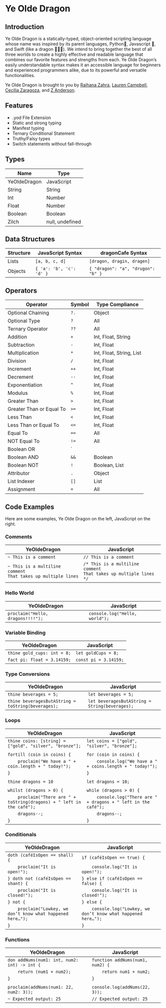 # Ye Olde Dragon

## Introduction 
Ye Olde Dragon is a statically-typed, object-oriented scripting language whose name was inspired by its parent languages, Python🐉, Javascript 📜, and Swift (like a dragon 🏃‍♂️💨). We intend to bring together the best of all three worlds to create a highly effective and readable language that combines our favorite features and strengths from each. Ye Olde Dragon’s easily understandable syntax makes it an accessible language for beginners and experienced programmers alike, due to its powerful and versatile functionalities.

Ye Olde Dragon is brought to you by [Raihana Zahra](https://github.com/raihanaza), [Lauren Campbell](https://github.com/laurenindira), [Cecilia Zaragoza](https://github.com/ceciliazaragoza), and [Z Anderson](https://github.com/alexanderson22). 

## Features
- .yod File Extension
- Static and strong typing
- Manifest typing 
- Ternary Conditional Statement
- Truthy/Falsy types
- Switch statements without fall-through


## Types
| Name          | Type           |
|--------------|-----------------|
| YeOldeDragon | JavaScript      |
| String       | String          |
| Int          | Number          |
| Float        | Number          |
| Boolean      | Boolean         |
| Zilch        | null, undefined |


## Data Structures
| Structure  | JavaScript Syntax       | dragonCafe Syntax                  |
|------------|------------------------|-------------------------------------|
| Lists      | `[a, b, c, d]`          | `[dragon, dragin, dragen]`         |
| Objects    | `{ 'a': 'b', 'c': 'd' }` | `{ "dragon": "a", "drugon": "b" }` |


## Operators
| Operator                 | Symbol  | Type Compliance                   |
|--------------------------|--------|-----------------------------------|
| Optional Chaining        | `?.`   | Object                            |
| Optional Type            | `?`    | All                               |
| Ternary Operator         | `??`   | All                               |
| Addition                 | `+`    | Int, Float, String                |
| Subtraction              | `-`    | Int, Float                        |
| Multiplication           | `*`    | Int, Float, String, List          |
| Division                 | `/`    | Int, Float                        |
| Increment                | `++`   | Int, Float                        |
| Decrement                | `--`   | Int, Float                        |
| Exponentiation           | `^`    | Int, Float                        |
| Modulus                  | `%`    | Int, Float                        |
| Greater Than             | `>`    | Int, Float                        |
| Greater Than or Equal To | `>=`   | Int, Float                        |
| Less Than                | `<`    | Int, Float                        |
| Less Than or Equal To    | `<=`   | Int, Float                        |
| Equal To                 | `==`   | All                               |
| NOT Equal To             | `!=`   | All                               |
| Boolean OR               | `||`   | Boolean                           |
| Boolean AND              | `&&`   | Boolean                           |
| Boolean NOT              | `!`    | Boolean, List                     |
| Attributor               | `.`    | Object                            |
| List Indexer             | `[]`   | List                              |
| Assignment               | `=`    | All                               |

## Code Examples
Here are some examples, Ye Olde Dragon on the left, JavaScript on the right.

### Comments
| YeOldeDragon   | JavaScript                   |
|---------------|------------------------------|
| `~ This is a comment` | `// This is a comment` |
| `~ This is a multiline comment` <br> `That takes up multiple lines` | `/* This is a multiline comment` <br> `That takes up multiple lines */` |


### Hello World
| YeOldeDragon                           | JavaScript                      |
|----------------------------------------|--------------------------------|
| `proclaim("Hello, dragons!!!!");`     | `console.log("Hello, world");` |


### Variable Binding
| YeOldeDragon                           | JavaScript                     |
|----------------------------------------|--------------------------------|
| `thine gold_cups: int = 8;`           | `let goldCups = 8;`           |
| `fact pi: float = 3.14159;`           | `const pi = 3.14159;`         |


### Type Conversions 
| YeOldeDragon                                      | JavaScript                               |
|--------------------------------------------------|------------------------------------------|
| `thine beverages = 5;`                           | `let beverages = 5;`                     |
| `thine beveragesButAString = toString(beverages);` | `let beveragesButAString = String(beverages);` |


### Loops
| YeOldeDragon                                              | JavaScript                                             |
|----------------------------------------------------------|--------------------------------------------------------|
| `thine coins: [string] = ["gold", "silver", "bronze"];`  | `let coins = ["gold", "silver", "bronze"];`           |
|                                                          |                                                        |
| `fortill (coin in coins) {`                              | `for (coin in coins) {`                                |
| `    proclaim("We have a " + coin.length + " today!");`  | `    console.log("We have a " + coins.length + " today!");` |
| `}`                                                      | `}`                                                    |
|                                                          |                                                        |
| `thine dragons = 10`                                     | `let dragons = 10;`                                    |
|                                                          |                                                        |
| `whilst (dragons > 0) {`                                 | `while (dragons > 0) {`                                |
| `    proclaim("There are " + toString(dragons) + " left in the café");` | `    console.log("There are " + dragons + " left in the café");` |
| `    dragons--;`                                         | `    dragons--;`                                       |
| `}`                                                      | `}`                                                    |

### Conditionals
| YeOldeDragon                                          | JavaScript                                         |
|------------------------------------------------------|--------------------------------------------------|
| `doth (caféIsOpen == shall) {`                       | `if (caféIsOpen == true) {`                     |
| `    proclaim("It is open!");`                       | `    console.log("It is open!");`               |
| `} doth not (caféIsOpen == shant) {`                 | `} else if (caféIsOpen == false) {`             |
| `    proclaim("It is closed!");`                     | `    console.log("It is closed!");`             |
| `} not {`                                           | `} else {`                                      |
| `    proclaim("Lowkey, we don’t know what happened here…");` | `    console.log("Lowkey, we don’t know what happened here…");` |
| `}`                                                 | `}`                                              |


### Functions
| YeOldeDragon                                              | JavaScript                                     |
|----------------------------------------------------------|----------------------------------------------|
| `don addNums(num1: int, num2: int) -> int {`             | `function addNums(num1, num2) {`             |
| `    return (num1 + num2);`                              | `    return num1 + num2;`                    |
| `}`                                                      | `}`                                          |
|                                                          |                                              |
| `proclaim(addNums(num1: 22, num2: 3));`                  | `console.log(addNums(22, 3));`               |
| `~ Expected output: 25`                                  | `// Expected output: 25`                     |

